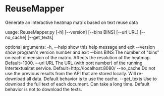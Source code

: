 # ReuseMapper
Generate an interactive heatmap matrix based on text reuse data

  usage: ReuseMapper.py [-h] [--version] [--bins BINS] [--url URL] [--no_cache]
                        [--get_texts]

  optional arguments:
    -h, --help   show this help message and exit
    --version    show program's version number and exit
    --bins BINS  The number of "bins" on each dimension of the matrix. Affects
                 the resolution of the heatmap. Default=1000.
    --url URL    The URL (with port number) of the running Intertextualitet
                 service. Default=http://localhost:8080/
    --no_cache   Do not use the previous results from the API that are stored
                 locally. Will re-download all data. Default behavior is to use
                 the cache.
    --get_texts  Use to download the full text of each document. Can take a long
                 time. Default behavior is not to download the texts.
